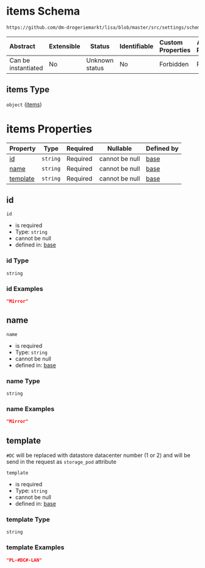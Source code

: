 # items Schema

```txt
https://github.com/dm-drogeriemarkt/lisa/blob/master/src/settings/schema.json#/properties/locations/items/properties/datastore_types/items
```




| Abstract            | Extensible | Status         | Identifiable | Custom Properties | Additional Properties | Access Restrictions | Defined In                                                                               |
| :------------------ | ---------- | -------------- | ------------ | :---------------- | --------------------- | ------------------- | ---------------------------------------------------------------------------------------- |
| Can be instantiated | No         | Unknown status | No           | Forbidden         | Forbidden             | none                | [settings.schema.json\*](../../src/settings/settings.schema.json "open original schema") |

## items Type

`object` ([items](settings-properties-locations-items-properties-datastore_types-items.md))

# items Properties

| Property              | Type     | Required | Nullable       | Defined by                                                                                                                                                                                                                                                                |
| :-------------------- | -------- | -------- | -------------- | :------------------------------------------------------------------------------------------------------------------------------------------------------------------------------------------------------------------------------------------------------------------------ |
| [id](#id)             | `string` | Required | cannot be null | [base](settings-properties-locations-items-properties-datastore_types-items-properties-id.md "https&#x3A;//github.com/dm-drogeriemarkt/lisa/blob/master/src/settings/schema.json#/properties/locations/items/properties/datastore_types/items/properties/id")             |
| [name](#name)         | `string` | Required | cannot be null | [base](settings-properties-locations-items-properties-datastore_types-items-properties-name.md "https&#x3A;//github.com/dm-drogeriemarkt/lisa/blob/master/src/settings/schema.json#/properties/locations/items/properties/datastore_types/items/properties/name")         |
| [template](#template) | `string` | Required | cannot be null | [base](settings-properties-locations-items-properties-datastore_types-items-properties-template.md "https&#x3A;//github.com/dm-drogeriemarkt/lisa/blob/master/src/settings/schema.json#/properties/locations/items/properties/datastore_types/items/properties/template") |

## id




`id`

-   is required
-   Type: `string`
-   cannot be null
-   defined in: [base](settings-properties-locations-items-properties-datastore_types-items-properties-id.md "https&#x3A;//github.com/dm-drogeriemarkt/lisa/blob/master/src/settings/schema.json#/properties/locations/items/properties/datastore_types/items/properties/id")

### id Type

`string`

### id Examples

```json
"Mirror"
```

## name




`name`

-   is required
-   Type: `string`
-   cannot be null
-   defined in: [base](settings-properties-locations-items-properties-datastore_types-items-properties-name.md "https&#x3A;//github.com/dm-drogeriemarkt/lisa/blob/master/src/settings/schema.json#/properties/locations/items/properties/datastore_types/items/properties/name")

### name Type

`string`

### name Examples

```json
"Mirror"
```

## template

`#DC` will be replaced with datastore datacenter number (1 or 2) and will be send in the request as `storage_pod` attribute


`template`

-   is required
-   Type: `string`
-   cannot be null
-   defined in: [base](settings-properties-locations-items-properties-datastore_types-items-properties-template.md "https&#x3A;//github.com/dm-drogeriemarkt/lisa/blob/master/src/settings/schema.json#/properties/locations/items/properties/datastore_types/items/properties/template")

### template Type

`string`

### template Examples

```json
"PL-#DC#-LAN"
```
